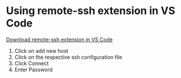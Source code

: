 # Using remote-ssh extension in VS Code

[Download remote-ssh extension in VS Code](https://code.visualstudio.com/docs/remote/ssh)

1. Click on add new host
2. Click on the respective ssh configuration file
3. Click Connect
4. Enter Password